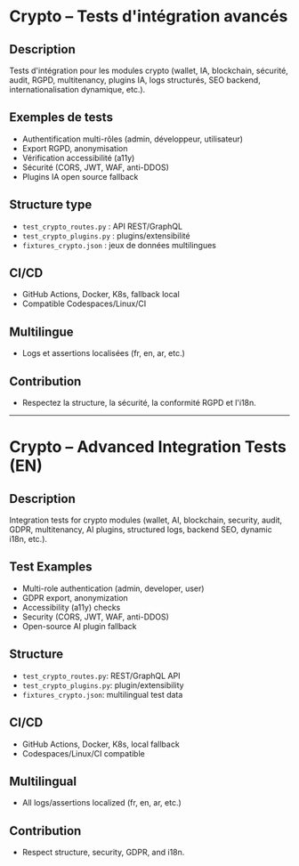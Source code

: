 # Crypto – Tests d'intégration avancés

## Description
Tests d'intégration pour les modules crypto (wallet, IA, blockchain, sécurité, audit, RGPD, multitenancy, plugins IA, logs structurés, SEO backend, internationalisation dynamique, etc.).

## Exemples de tests
- Authentification multi-rôles (admin, développeur, utilisateur)
- Export RGPD, anonymisation
- Vérification accessibilité (a11y)
- Sécurité (CORS, JWT, WAF, anti-DDOS)
- Plugins IA open source fallback

## Structure type
- `test_crypto_routes.py` : API REST/GraphQL
- `test_crypto_plugins.py` : plugins/extensibilité
- `fixtures_crypto.json` : jeux de données multilingues

## CI/CD
- GitHub Actions, Docker, K8s, fallback local
- Compatible Codespaces/Linux/CI

## Multilingue
- Logs et assertions localisées (fr, en, ar, etc.)

## Contribution
- Respectez la structure, la sécurité, la conformité RGPD et l'i18n.

---

# Crypto – Advanced Integration Tests (EN)

## Description
Integration tests for crypto modules (wallet, AI, blockchain, security, audit, GDPR, multitenancy, AI plugins, structured logs, backend SEO, dynamic i18n, etc.).

## Test Examples
- Multi-role authentication (admin, developer, user)
- GDPR export, anonymization
- Accessibility (a11y) checks
- Security (CORS, JWT, WAF, anti-DDOS)
- Open-source AI plugin fallback

## Structure
- `test_crypto_routes.py`: REST/GraphQL API
- `test_crypto_plugins.py`: plugin/extensibility
- `fixtures_crypto.json`: multilingual test data

## CI/CD
- GitHub Actions, Docker, K8s, local fallback
- Codespaces/Linux/CI compatible

## Multilingual
- All logs/assertions localized (fr, en, ar, etc.)

## Contribution
- Respect structure, security, GDPR, and i18n.
